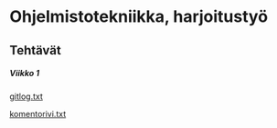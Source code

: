 # Ohjelmistotekniikka, harjoitustyö

## Tehtävät

##### Viikko 1

[gitlog.txt](https://github.com/JoJoensuu/ot-harjoitustyo/blob/master/laskarit/viikko1/gitlog.txt)

[komentorivi.txt](https://github.com/JoJoensuu/ot-harjoitustyo/blob/master/laskarit/viikko1/komentorivi.txt)

